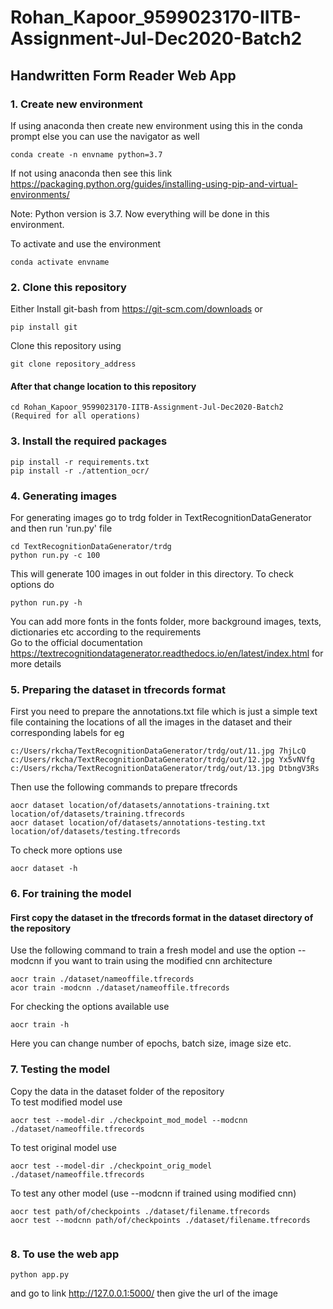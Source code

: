 # Rohan_Kapoor_9599023170-IITB-Assignment-Jul-Dec2020-Batch2

## Handwritten Form Reader Web App  

### 1. Create new environment  
If using anaconda then create new environment using this in the conda prompt else you can use the navigator as well
```
conda create -n envname python=3.7
```
If not using anaconda then see this link
https://packaging.python.org/guides/installing-using-pip-and-virtual-environments/  

Note: Python version is 3.7. Now everything will be done in this environment.

To activate and use the environment 
```
conda activate envname
```

### 2. Clone this repository  
Either Install git-bash from https://git-scm.com/downloads
or 
```
pip install git
```  

Clone this repository using 
```
git clone repository_address
```  
#### After that change location to this repository  
```
cd Rohan_Kapoor_9599023170-IITB-Assignment-Jul-Dec2020-Batch2 (Required for all operations)
```

### 3. Install the required packages    
```
pip install -r requirements.txt
pip install -r ./attention_ocr/
```

### 4. Generating images  
For generating images go to trdg folder in TextRecognitionDataGenerator and then run 'run.py' file
```
cd TextRecognitionDataGenerator/trdg
python run.py -c 100
```  
This will generate 100 images in out folder in this directory.
To check options do
```
python run.py -h
```
You can add more fonts in the fonts folder, more background images, texts, dictionaries etc according to the requirements  
Go to the official documentation https://textrecognitiondatagenerator.readthedocs.io/en/latest/index.html for more details

### 5. Preparing the dataset in tfrecords format
First you need to prepare the annotations.txt file which is just a simple text file containing the locations of all the images in the dataset and their corresponding labels
for eg
```
c:/Users/rkcha/TextRecognitionDataGenerator/trdg/out/11.jpg 7hjLcQ
c:/Users/rkcha/TextRecognitionDataGenerator/trdg/out/12.jpg Yx5vNVfg
c:/Users/rkcha/TextRecognitionDataGenerator/trdg/out/13.jpg DtbngV3Rs
```

Then use the following commands to prepare tfrecords
```
aocr dataset location/of/datasets/annotations-training.txt location/of/datasets/training.tfrecords
aocr dataset location/of/datasets/annotations-testing.txt location/of/datasets/testing.tfrecords
```

To check more options use
```
aocr dataset -h
```

### 6. For training the model
#### First copy the dataset in the tfrecords format in the dataset directory of the repository

Use the following command to train a fresh model and use the option --modcnn if you want to train using the modified cnn architecture  
```
aocr train ./dataset/nameoffile.tfrecords
acor train -modcnn ./dataset/nameoffile.tfrecords
```  
  
For checking the options available use
```
aocr train -h
```
Here you can change number of epochs, batch size, image size etc.

### 7. Testing the model
Copy the data in the dataset folder of the repository  
To test modified model use 
```
aocr test --model-dir ./checkpoint_mod_model --modcnn ./dataset/nameoffile.tfrecords
```  
To test original model use
```
aocr test --model-dir ./checkpoint_orig_model ./dataset/nameoffile.tfrecords
```  
To test any other model (use --modcnn if trained using modified cnn)
```
aocr test path/of/checkpoints ./dataset/filename.tfrecords
aocr test --modcnn path/of/checkpoints ./dataset/filename.tfrecords
 
```
### 8. To use the web app
```
python app.py
```
and go to link http://127.0.0.1:5000/  then give the url of the image